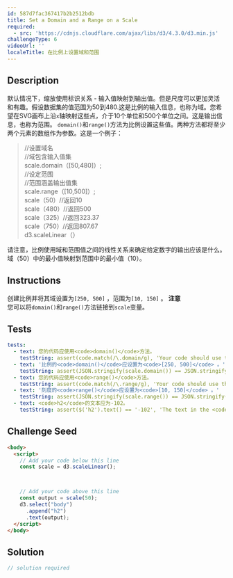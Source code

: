 ```yaml
---
id: 587d7fac367417b2b2512bdb
title: Set a Domain and a Range on a Scale
required:
  - src: 'https://cdnjs.cloudflare.com/ajax/libs/d3/4.3.0/d3.min.js'
challengeType: 6
videoUrl: ''
localeTitle: 在比例上设置域和范围
---
```


## Description
<section id="description">默认情况下，缩放使用标识关系 - 输入值映射到输出值。但是尺度可以更加灵活和有趣。假设数据集的值范围为50到480.这是比例的输入信息，也称为域。您希望在SVG画布上沿<code>x</code>轴映射这些点，介于10个单位和500个单位之间。这是输出信息，也称为范围。 <code>domain()</code>和<code>range()</code>方法为比例设置这些值。两种方法都将至少两个元素的数组作为参数。这是一个例子： <blockquote> //设置域名<br> //域包含输入值集<br> scale.domain（[50,480]）; <br> //设定范围<br> //范围涵盖输出值集<br> scale.range（[10,500]）; <br> scale（50）//返回10 <br> scale（480）//返回500 <br> scale（325）//返回323.37 <br> scale（750）//返回807.67 <br> d3.scaleLinear（） </blockquote>请注意，比例使用域和范围值之间的线性关系来确定给定数字的输出应该是什么。域（50）中的最小值映射到范围中的最小值（10）。 </section>

## Instructions
<section id="instructions">创建比例并将其域设置为<code>[250, 500]</code> ，范围为<code>[10, 150]</code> 。 <strong>注意</strong> <br>您可以将<code>domain()</code>和<code>range()</code>方法链接到<code>scale</code>变量。 </section>

## Tests
<section id='tests'>

```yml
tests:
  - text: 您的代码应使用<code>domain()</code>方法。
    testString: assert(code.match(/\.domain/g), 'Your code should use the <code>domain()</code> method.');
  - text: '比例的<code>domain()</code>应设置为<code>[250, 500]</code> 。'
    testString: assert(JSON.stringify(scale.domain()) == JSON.stringify([250, 500]), 'The <code>domain()</code> of the scale should be set to <code>[250, 500]</code>.');
  - text: 您的代码应使用<code>range()</code>方法。
    testString: assert(code.match(/\.range/g), 'Your code should use the <code>range()</code> method.');
  - text: '刻度的<code>range()</code>应设置为<code>[10, 150]</code> 。'
    testString: assert(JSON.stringify(scale.range()) == JSON.stringify([10, 150]), 'The <code>range()</code> of the scale should be set to <code>[10, 150]</code>.');
  - text: <code>h2</code>的文本应为-102。
    testString: assert($('h2').text() == '-102', 'The text in the <code>h2</code> should be -102.');

```

</section>

## Challenge Seed
<section id='challengeSeed'>

<div id='html-seed'>

```html
<body>
  <script>
    // Add your code below this line
    const scale = d3.scaleLinear();



    // Add your code above this line
    const output = scale(50);
    d3.select("body")
      .append("h2")
      .text(output);
  </script>
</body>

```

</div>



</section>

## Solution
<section id='solution'>

```js
// solution required
```
</section>
